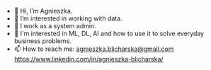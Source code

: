 - 👋 Hi, I’m Agnieszka.
- 👀 I’m interested in working with data.
- 🌱 I work as a system admin.
- 💞️ I'm interested in ML, DL, AI and how to use it to solve everyday business problems.
- 📫 How to reach me:
agnieszka.blicharska@gmail.com  
https://www.linkedin.com/in/agnieszka-blicharska/

<!---
agnieszka2201pn/agnieszka2201pn is a ✨ special ✨ repository because its `README.md` (this file) appears on your GitHub profile.
You can click the Preview link to take a look at your changes.
--->
